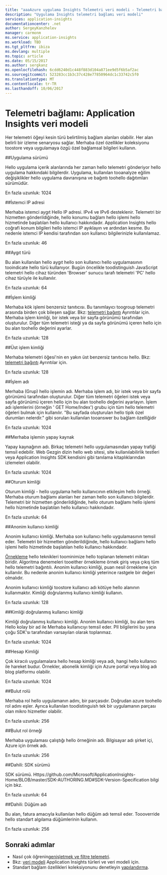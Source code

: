 ```yaml
---
title: "aaaAzure uygulama Insights Telemetri veri modeli - Telemetri bağlamı | Microsoft Docs"
description: "Uygulama Insights telemetri bağlamı veri modeli"
services: application-insights
documentationcenter: .net
author: SergeyKanzhelev
manager: carmonm
ms.service: application-insights
ms.workload: TBD
ms.tgt_pltfrm: ibiza
ms.devlang: multiple
ms.topic: article
ms.date: 05/15/2017
ms.author: sergkanz
ms.openlocfilehash: 6cdd6240d1c448f883d104a871ee9d5f6b5af2ac
ms.sourcegitcommit: 523283cc1b3c37c428e77850964dc1c33742c5f0
ms.translationtype: MT
ms.contentlocale: tr-TR
ms.lasthandoff: 10/06/2017
---
```

# <a name="telemetry-context-application-insights-data-model"></a>Telemetri bağlamı: Application Insights veri modeli

Her telemetri öğeyi kesin türü belirtilmiş bağlam alanları olabilir. Her alan belirli bir izleme senaryosu sağlar. Merhaba özel özellikler koleksiyonu toostore veya uygulamaya özgü özel bağlamsal bilgileri kullanın.


##<a name="application-version"></a>Uygulama sürümü

Hello uygulama içerik alanlarında her zaman hello telemetri gönderiyor hello uygulama hakkındaki bilgilerdir. Uygulama, kullanılan tooanalyze eğilim değişiklikler hello uygulama davranışına ve bağıntı toohello dağıtımları sürümüdür.

En fazla uzunluk: 1024


##<a name="client-ip-address"></a>İstemci IP adresi

Merhaba istemci aygıt Hello IP adresi. IPv4 ve IPv6 desteklenir. Telemetri bir hizmetten gönderildiğinde, hello konumu bağlam hello işlemi hello hizmetinde başlatılan hello kullanıcı hakkındadır. Application Insights hello coğrafi konum bilgileri hello istemci IP ayıklayın ve ardından kesme. Bu nedenle istemci IP kendisi tarafından son kullanıcı bilgilerinizle kullanılamaz. 

En fazla uzunluk: 46


##<a name="device-type"></a>Aygıt türü

Bu alan kullanılan hello aygıt hello son kullanıcı hello uygulamasının tooindicate hello türü kullanıyor. Bugün öncelikle toodistinguish JavaScript telemetri hello cihaz türünden 'Browser' sunucu tarafı telemetri 'PC' hello cihaz türüyle ile kullanılır.

En fazla uzunluk: 64


##<a name="operation-id"></a>İşlem kimliği

Merhaba kök işlemi benzersiz tanıtıcısı. Bu tanımlayıcı toogroup telemetri arasında birden çok bileşen sağlar. Bkz: [telemetri bağıntı](application-insights-correlation.md) Ayrıntılar için. Merhaba işlem kimliği, bir istek veya bir sayfa görünümü tarafından oluşturulur. Diğer tüm telemetri isteği ya da sayfa görünümü içeren hello için bu alan toohello değerini ayarlar. 

En fazla uzunluk: 128


##<a name="parent-operation-id"></a>Üst işlem kimliği

Merhaba telemetri öğesi'nin en yakın üst benzersiz tanıtıcısı hello. Bkz: [telemetri bağıntı](application-insights-correlation.md) Ayrıntılar için.

En fazla uzunluk: 128


##<a name="operation-name"></a>İşlem adı

Merhaba (Grup) hello işlemin adı. Merhaba işlem adı, bir istek veya bir sayfa görünümü tarafından oluşturulur. Diğer tüm telemetri öğeleri istek veya sayfa görünümü içeren hello için bu alan toohello değerini ayarlayın. İşlem adı işlemlerini (örneğin ' GET Home/Index') grubu için tüm hello telemetri öğeleri bulmak için kullanılır. "Bu sayfada oluşturulan hello tipik özel durumları nelerdir." gibi soruları kullanılan tooanswer bu bağlam özelliğidir

En fazla uzunluk: 1024


##<a name="synthetic-source-of-hello-operation"></a>Merhaba işlemin yapay kaynak

Yapay kaynağının adı. Birkaç telemetri hello uygulamasından yapay trafiği temsil edebilir. Web Gezgin dizin hello web sitesi, site kullanılabilirlik testleri veya Application Insights SDK kendisini gibi tanılama kitaplıklarından izlemeleri olabilir.

En fazla uzunluk: 1024


##<a name="session-id"></a>Oturum kimliği

Oturum kimliği - hello uygulama hello kullanıcının etkileşim hello örneği. Merhaba oturum bağlamı alanları her zaman hello son kullanıcı bilgilerdir. Telemetri bir hizmetten gönderildiğinde, hello oturum bağlamı hello işlemi hello hizmetinde başlatılan hello kullanıcı hakkındadır.

En fazla uzunluk: 64


##<a name="anonymous-user-id"></a>Anonim kullanıcı kimliği

Anonim kullanıcı kimliği. Merhaba son kullanıcı hello uygulamasının temsil eder. Telemetri bir hizmetten gönderildiğinde, hello kullanıcı bağlamı hello işlemi hello hizmetinde başlatılan hello kullanıcı hakkındadır.

[Örnekleme](app-insights-sampling.md) hello teknikleri toominimize hello toplanan telemetri miktarı biridir. Algoritma denemeleri tooeither örnekleme örnek giriş veya çıkış tüm hello telemetri bağıntılı. Anonim kullanıcı kimliği, puan nesil örnekleme için kullanılır. Bu nedenle anonim kullanıcı kimliği yeterince rastgele bir değeri olmalıdır. 

Anonim kullanıcı kimliği toostore kullanıcı adı kötüye hello alanının kullanmaktır. Kimliği doğrulanmış kullanıcı kimliği kullanın.

En fazla uzunluk: 128


##<a name="authenticated-user-id"></a>Kimliği doğrulanmış kullanıcı kimliği

Kimliği doğrulanmış kullanıcı kimliği. Anonim kullanıcı kimliği, bu alan ters Hello kolay bir ad ile Merhaba kullanıcıyı temsil eder. PII bilgilerini bu yana çoğu SDK'sı tarafından varsayılan olarak toplanmaz.

En fazla uzunluk: 1024


##<a name="account-id"></a>Hesap Kimliği

Çok kiracılı uygulamalara hello hesap kimliği veya adı, hangi hello kullanıcı ile hareket budur. Örnekler, abonelik kimliği için Azure portal veya blog adı blog platformu olabilir.

En fazla uzunluk: 1024


##<a name="cloud-role"></a>Bulut rolü

Merhaba rol hello uygulamanın adını, bir parçasıdır. Doğrudan azure toohello rol adını eşler. Ayrıca kullanılan toodistinguish tek bir uygulamanın parçası olan mikro hizmetler olabilir.

En fazla uzunluk: 256


##<a name="cloud-role-instance"></a>Bulut rol örneği

Merhaba uygulaması çalıştığı hello örneğinin adı. Bilgisayar adı şirket içi, Azure için örnek adı.

En fazla uzunluk: 256


##<a name="internal-sdk-version"></a>Dahili: SDK sürümü

SDK sürümü. Https://github.com/Microsoft/ApplicationInsights-Home/BLOB/master/SDK-AUTHORING.MD#SDK-Version-Specification bilgi için bkz.

En fazla uzunluk: 64


##<a name="internal-node-name"></a>Dahili: Düğüm adı

Bu alan, fatura amacıyla kullanılan hello düğüm adı temsil eder. Toooverride hello standart algılama düğümlerinin kullanın.

En fazla uzunluk: 256


## <a name="next-steps"></a>Sonraki adımlar

- Nasıl çok öğrenin[genişletmek ve filtre telemetri](app-insights-api-filtering-sampling.md).
- Bkz: [veri modeli](application-insights-data-model.md) Application Insights türleri ve veri modeli için.
- Standart bağlam özellikleri koleksiyonunu denetleyin [yapılandırma](app-insights-configuration-with-applicationinsights-config.md#telemetry-initializers-aspnet).
